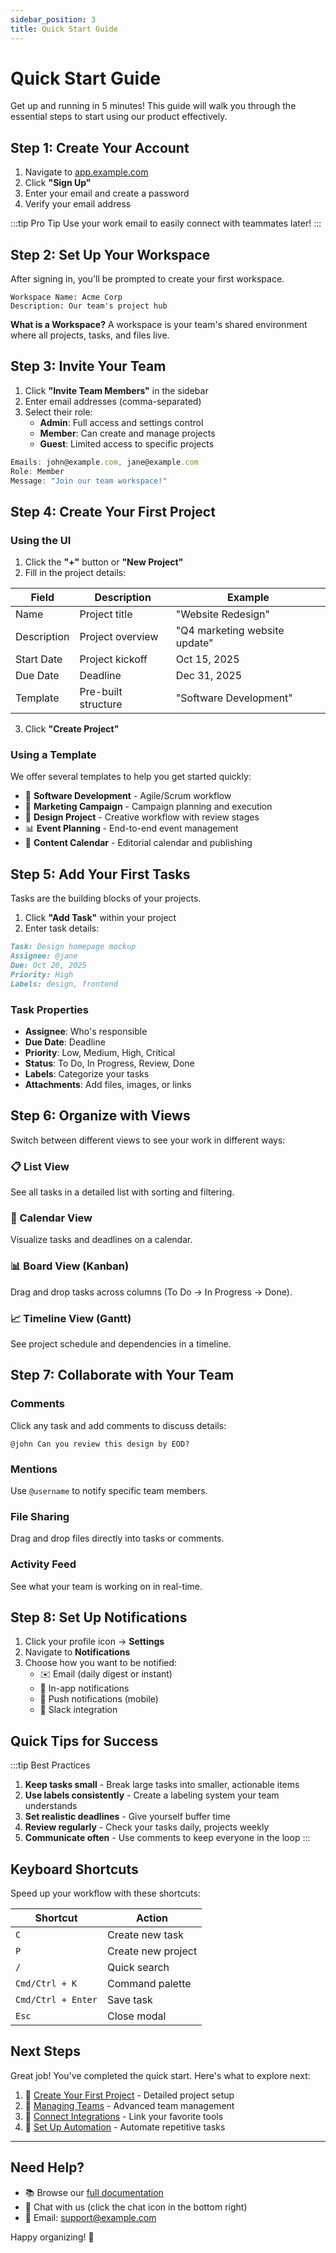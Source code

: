 ```yaml
---
sidebar_position: 3
title: Quick Start Guide
---
```


# Quick Start Guide

Get up and running in 5 minutes! This guide will walk you through the essential steps to start using our product effectively.

## Step 1: Create Your Account

1. Navigate to [app.example.com](https://app.example.com)
2. Click **"Sign Up"**
3. Enter your email and create a password
4. Verify your email address

:::tip Pro Tip
Use your work email to easily connect with teammates later!
:::

## Step 2: Set Up Your Workspace

After signing in, you'll be prompted to create your first workspace.

```
Workspace Name: Acme Corp
Description: Our team's project hub
```

**What is a Workspace?**
A workspace is your team's shared environment where all projects, tasks, and files live.

## Step 3: Invite Your Team

1. Click **"Invite Team Members"** in the sidebar
2. Enter email addresses (comma-separated)
3. Select their role:
   - **Admin**: Full access and settings control
   - **Member**: Can create and manage projects
   - **Guest**: Limited access to specific projects

```jsx title="Example Invite"
Emails: john@example.com, jane@example.com
Role: Member
Message: "Join our team workspace!"
```

## Step 4: Create Your First Project

### Using the UI

1. Click the **"+"** button or **"New Project"**
2. Fill in the project details:

| Field | Description | Example |
|-------|-------------|---------|
| Name | Project title | "Website Redesign" |
| Description | Project overview | "Q4 marketing website update" |
| Start Date | Project kickoff | Oct 15, 2025 |
| Due Date | Deadline | Dec 31, 2025 |
| Template | Pre-built structure | "Software Development" |

3. Click **"Create Project"**

### Using a Template

We offer several templates to help you get started quickly:

- 🚀 **Software Development** - Agile/Scrum workflow
- 📱 **Marketing Campaign** - Campaign planning and execution
- 🎨 **Design Project** - Creative workflow with review stages
- 📊 **Event Planning** - End-to-end event management
- 📝 **Content Calendar** - Editorial calendar and publishing

## Step 5: Add Your First Tasks

Tasks are the building blocks of your projects.

1. Click **"Add Task"** within your project
2. Enter task details:

```markdown
Task: Design homepage mockup
Assignee: @jane
Due: Oct 20, 2025
Priority: High
Labels: design, frontend
```

### Task Properties

- **Assignee**: Who's responsible
- **Due Date**: Deadline
- **Priority**: Low, Medium, High, Critical
- **Status**: To Do, In Progress, Review, Done
- **Labels**: Categorize your tasks
- **Attachments**: Add files, images, or links

## Step 6: Organize with Views

Switch between different views to see your work in different ways:

### 📋 List View
See all tasks in a detailed list with sorting and filtering.

### 📅 Calendar View
Visualize tasks and deadlines on a calendar.

### 📊 Board View (Kanban)
Drag and drop tasks across columns (To Do → In Progress → Done).

### 📈 Timeline View (Gantt)
See project schedule and dependencies in a timeline.

## Step 7: Collaborate with Your Team

### Comments
Click any task and add comments to discuss details:
```
@john Can you review this design by EOD?
```

### Mentions
Use `@username` to notify specific team members.

### File Sharing
Drag and drop files directly into tasks or comments.

### Activity Feed
See what your team is working on in real-time.

## Step 8: Set Up Notifications

1. Click your profile icon → **Settings**
2. Navigate to **Notifications**
3. Choose how you want to be notified:
   - ✉️ Email (daily digest or instant)
   - 🔔 In-app notifications
   - 📱 Push notifications (mobile)
   - 💬 Slack integration

## Quick Tips for Success

:::tip Best Practices
1. **Keep tasks small** - Break large tasks into smaller, actionable items
2. **Use labels consistently** - Create a labeling system your team understands
3. **Set realistic deadlines** - Give yourself buffer time
4. **Review regularly** - Check your tasks daily, projects weekly
5. **Communicate often** - Use comments to keep everyone in the loop
:::

## Keyboard Shortcuts

Speed up your workflow with these shortcuts:

| Shortcut | Action |
|----------|--------|
| `C` | Create new task |
| `P` | Create new project |
| `/` | Quick search |
| `Cmd/Ctrl + K` | Command palette |
| `Cmd/Ctrl + Enter` | Save task |
| `Esc` | Close modal |

## Next Steps

Great job! You've completed the quick start. Here's what to explore next:

1. 📖 [Create Your First Project](./first-project) - Detailed project setup
2. 👥 [Managing Teams](../user-guide/teams) - Advanced team management
3. 🔗 [Connect Integrations](../features/integrations) - Link your favorite tools
4. 🤖 [Set Up Automation](../features/automation) - Automate repetitive tasks

---

## Need Help?

- 📚 Browse our [full documentation](../user-guide/dashboard)
- 💬 Chat with us (click the chat icon in the bottom right)
- 📧 Email: [support@example.com](mailto:support@example.com)

Happy organizing! 🎉

